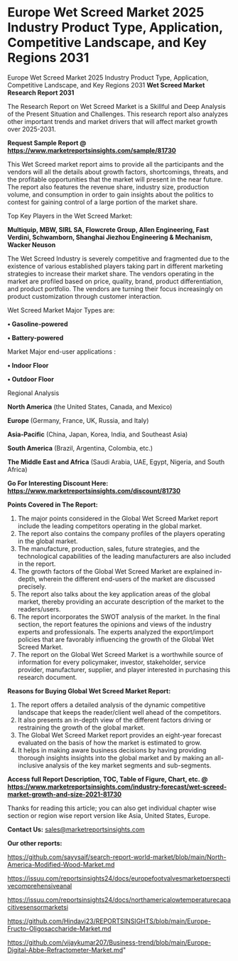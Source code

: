 # Europe Wet Screed Market 2025 Industry Product Type, Application, Competitive Landscape, and Key Regions 2031
Europe Wet Screed Market 2025 Industry Product Type, Application, Competitive Landscape, and Key Regions 2031
<strong>Wet Screed Market Research Report 2031</strong>

The Research Report on Wet Screed Market is a Skillful and Deep Analysis of the Present Situation and Challenges. This research report also analyzes other important trends and market drivers that will affect market growth over 2025-2031.

<strong>Request Sample Report @ <a href=https://www.marketreportsinsights.com/sample/81730>https://www.marketreportsinsights.com/sample/81730</a></strong>

This Wet Screed market report aims to provide all the participants and the vendors will all the details about growth factors, shortcomings, threats, and the profitable opportunities that the market will present in the near future. The report also features the revenue share, industry size, production volume, and consumption in order to gain insights about the politics to contest for gaining control of a large portion of the market share.

Top Key Players in the Wet Screed Market:

<strong>Multiquip, MBW, SIRL SA, Flowcrete Group, Allen Engineering, Fast Verdini, Schwamborn, Shanghai Jiezhou Engineering & Mechanism, Wacker Neuson</strong>

The Wet Screed Industry is severely competitive and fragmented due to the existence of various established players taking part in different marketing strategies to increase their market share. The vendors operating in the market are profiled based on price, quality, brand, product differentiation, and product portfolio. The vendors are turning their focus increasingly on product customization through customer interaction.

Wet Screed Market Major Types are:

<strong>• Gasoline-powered

• Battery-powered</strong>

Market Major end-user applications :

<strong>• Indoor Floor

• Outdoor Floor</strong>

Regional Analysis

</u><strong><b>North America</b></strong> (the United States, Canada, and Mexico)

<strong><b>Europe </b></strong>(Germany, France, UK, Russia, and Italy)

<strong><b>Asia-Pacific</b></strong> (China, Japan, Korea, India, and Southeast Asia)

<strong><b>South America</b></strong> (Brazil, Argentina, Colombia, etc.)

<strong><b>The Middle East and Africa</b></strong> (Saudi Arabia, UAE, Egypt, Nigeria, and South Africa)

<strong>Go For Interesting Discount Here: <a href=https://www.marketreportsinsights.com/discount/81730>https://www.marketreportsinsights.com/discount/81730</a></strong>

<strong>Points Covered in The Report:</strong>
<ol>
  <li>The major points considered in the Global Wet Screed Market report include the leading competitors operating in the global market.</li>
  <li>The report also contains the company profiles of the players operating in the global market.</li>
  <li>The manufacture, production, sales, future strategies, and the technological capabilities of the leading manufacturers are also included in the report.</li>
  <li>The growth factors of the Global Wet Screed Market are explained in-depth, wherein the different end-users of the market are discussed precisely.</li>
  <li>The report also talks about the key application areas of the global market, thereby providing an accurate description of the market to the readers/users.</li>
  <li>The report incorporates the SWOT analysis of the market. In the final section, the report features the opinions and views of the industry experts and professionals. The experts analyzed the export/import policies that are favorably influencing the growth of the Global Wet Screed Market.</li>
  <li>The report on the Global Wet Screed Market is a worthwhile source of information for every policymaker, investor, stakeholder, service provider, manufacturer, supplier, and player interested in purchasing this research document.</li>
</ol>
<strong>Reasons for Buying Global Wet Screed Market Report:</strong>

<ol>
  <li>The report offers a detailed analysis of the dynamic competitive landscape that keeps the reader/client well ahead of the competitors.</li>
  <li>It also presents an in-depth view of the different factors driving or restraining the growth of the global market.</li>
  <li>The Global Wet Screed Market report provides an eight-year forecast evaluated on the basis of how the market is estimated to grow.</li>
  <li>It helps in making aware business decisions by having providing thorough insights insights into the global market and by making an all-inclusive analysis of the key market segments and sub-segments.</li>
</ol>
<strong>Access full Report Description, TOC, Table of Figure, Chart, etc. @ <a href=https://www.marketreportsinsights.com/industry-forecast/wet-screed-market-growth-and-size-2021-81730>https://www.marketreportsinsights.com/industry-forecast/wet-screed-market-growth-and-size-2021-81730</a></strong>


Thanks for reading this article; you can also get individual chapter wise section or region wise report version like Asia, United States, Europe.

<strong>Contact Us:</strong>
sales@marketreportsinsights.com

<strong>Our other reports:</strong>

<a href=https://github.com/sayysaif/search-report-world-market/blob/main/North-America-Modified-Wood-Market.md>https://github.com/sayysaif/search-report-world-market/blob/main/North-America-Modified-Wood-Market.md</a>

<a href=https://issuu.com/reportsinsights24/docs/europefootvalvesmarketperspectivecomprehensiveanal>https://issuu.com/reportsinsights24/docs/europefootvalvesmarketperspectivecomprehensiveanal</a>

<a href=https://issuu.com/reportsinsights24/docs/northamericalowtemperaturecapacitivesensormarketsi>https://issuu.com/reportsinsights24/docs/northamericalowtemperaturecapacitivesensormarketsi</a>

<a href=https://github.com/Hindavi23/REPORTSINSIGHTS/blob/main/Europe-Fructo-Oligosaccharide-Market.md>https://github.com/Hindavi23/REPORTSINSIGHTS/blob/main/Europe-Fructo-Oligosaccharide-Market.md</a>

<a href=https://github.com/vijaykumar207/Business-trend/blob/main/Europe-Digital-Abbe-Refractometer-Market.md>https://github.com/vijaykumar207/Business-trend/blob/main/Europe-Digital-Abbe-Refractometer-Market.md</a>"
